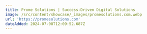 ```yaml
---
title: Prome Solutions | Success-Driven Digital Solutions
image: /src/content/showcase/_images/promesolutions.com.webp
url: 'https://promesolutions.com'
dateAdded: 2024-07-08T12:09:52.687Z
---
```


